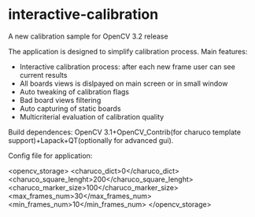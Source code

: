 # interactive-calibration
A new calibration sample for OpenCV 3.2 release

The application is designed to simplify calibration process.
Main features:
- Interactive calibration process: after each new frame user can see current results
- All boards views is dislpayed on main screen or in small window
- Auto tweaking of calibration flags
- Bad board views filtering
- Auto capturing of static boards
- Multicriterial evaluation of calibration quality 

Build dependences: OpenCV 3.1+OpenCV_Contrib(for charuco template support)+Lapack+QT(optionally for advanced gui).

Config file for application:

<?xml version="1.0"?>
<opencv_storage>
<charuco_dict>0</charuco_dict>
<charuco_square_lenght>200</charuco_square_lenght>
<charuco_marker_size>100</charuco_marker_size>
<max_frames_num>30</max_frames_num>
<min_frames_num>10</min_frames_num>
</opencv_storage>
